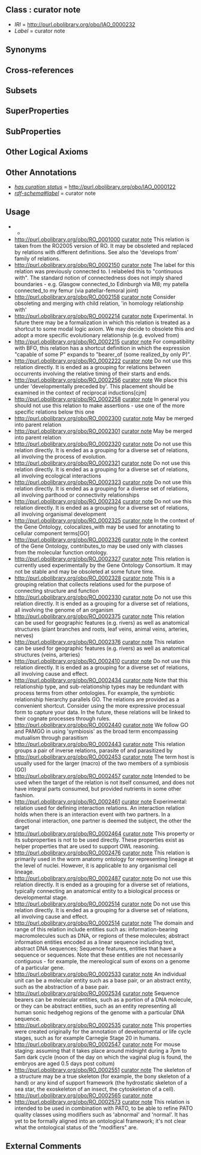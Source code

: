 
## Class : curator note

 * *IRI* = http://purl.obolibrary.org/obo/IAO_0000232
 * *Label* = curator note

## Synonyms


## Cross-references


## Subsets


## SuperProperties


## SubProperties


## Other Logical Axioms


## Other Annotations

 * *[has curation status](../../IAO/14/IAO_0000114.md)* = http://purl.obolibrary.org/obo/IAO_0000122
 * *[rdf-schema#label](../../el/rdf-schema#label.md)* = curator note

## Usage

 * -
 * http://purl.obolibrary.org/obo/RO_0001000 [curator note](../../IAO/32/IAO_0000232.md) This relation is taken from the RO2005 version of RO. It may be obsoleted and replaced by relations with different definitions. See also the 'develops from' family of relations.
 * http://purl.obolibrary.org/obo/RO_0002150 [curator note](../../IAO/32/IAO_0000232.md) The label for this relation was previously connected to. I relabeled this to "continuous with". The standard notion of connectedness does not imply shared boundaries - e.g. Glasgow connected_to Edinburgh via M8; my patella connected_to my femur (via patellar-femoral joint)
 * http://purl.obolibrary.org/obo/RO_0002158 [curator note](../../IAO/32/IAO_0000232.md) Consider obsoleting and merging with child relation, 'in homology relationship with'
 * http://purl.obolibrary.org/obo/RO_0002214 [curator note](../../IAO/32/IAO_0000232.md) Experimental. In future there may be a formalization in which this relation is treated as a shortcut to some modal logic axiom. We may decide to obsolete this and adopt a more specific evolutionary relationship (e.g. evolved from)
 * http://purl.obolibrary.org/obo/RO_0002215 [curator note](../../IAO/32/IAO_0000232.md) For compatibility with BFO, this relation has a shortcut definition in which the expression "capable of some P" expands to "bearer_of (some realized_by only P)".
 * http://purl.obolibrary.org/obo/RO_0002222 [curator note](../../IAO/32/IAO_0000232.md) Do not use this relation directly. It is ended as a grouping for relations between occurrents involving the relative timing of their starts and ends.
 * http://purl.obolibrary.org/obo/RO_0002256 [curator note](../../IAO/32/IAO_0000232.md) We place this under 'developmentally preceded by'. This placement should be examined in the context of reciprocal inductions[cjm]
 * http://purl.obolibrary.org/obo/RO_0002258 [curator note](../../IAO/32/IAO_0000232.md) In general you should not use this relation to make assertions - use one of the more specific relations below this one
 * http://purl.obolibrary.org/obo/RO_0002300 [curator note](../../IAO/32/IAO_0000232.md) May be merged into parent relation
 * http://purl.obolibrary.org/obo/RO_0002301 [curator note](../../IAO/32/IAO_0000232.md) May be merged into parent relation
 * http://purl.obolibrary.org/obo/RO_0002320 [curator note](../../IAO/32/IAO_0000232.md) Do not use this relation directly. It is ended as a grouping for a diverse set of relations, all involving the process of evolution.
 * http://purl.obolibrary.org/obo/RO_0002321 [curator note](../../IAO/32/IAO_0000232.md) Do not use this relation directly. It is ended as a grouping for a diverse set of relations, all involving ecological interactions
 * http://purl.obolibrary.org/obo/RO_0002323 [curator note](../../IAO/32/IAO_0000232.md) Do not use this relation directly. It is ended as a grouping for a diverse set of relations, all involving parthood or connectivity relationships
 * http://purl.obolibrary.org/obo/RO_0002324 [curator note](../../IAO/32/IAO_0000232.md) Do not use this relation directly. It is ended as a grouping for a diverse set of relations, all involving organismal development
 * http://purl.obolibrary.org/obo/RO_0002325 [curator note](../../IAO/32/IAO_0000232.md) In the context of the Gene Ontology, colocalizes_with may be used for annotating to cellular component terms[GO]
 * http://purl.obolibrary.org/obo/RO_0002326 [curator note](../../IAO/32/IAO_0000232.md) In the context of the Gene Ontology, contributes_to may be used only with classes from the molecular function ontology. 
 * http://purl.obolibrary.org/obo/RO_0002327 [curator note](../../IAO/32/IAO_0000232.md) This relation is currently used experimentally by the Gene Ontology Consortium. It may not be stable and may be obsoleted at some future time.
 * http://purl.obolibrary.org/obo/RO_0002328 [curator note](../../IAO/32/IAO_0000232.md) This is a grouping relation that collects relations used for the purpose of connecting structure and function
 * http://purl.obolibrary.org/obo/RO_0002330 [curator note](../../IAO/32/IAO_0000232.md) Do not use this relation directly. It is ended as a grouping for a diverse set of relations, all involving the genome of an organism
 * http://purl.obolibrary.org/obo/RO_0002375 [curator note](../../IAO/32/IAO_0000232.md) This relation can be used for geographic features (e.g. rivers) as well as anatomical structures (plant branches and roots, leaf veins, animal veins, arteries, nerves)
 * http://purl.obolibrary.org/obo/RO_0002376 [curator note](../../IAO/32/IAO_0000232.md) This relation can be used for geographic features (e.g. rivers) as well as anatomical structures (veins, arteries)
 * http://purl.obolibrary.org/obo/RO_0002410 [curator note](../../IAO/32/IAO_0000232.md) Do not use this relation directly. It is ended as a grouping for a diverse set of relations, all involving cause and effect.
 * http://purl.obolibrary.org/obo/RO_0002434 [curator note](../../IAO/32/IAO_0000232.md) Note that this relationship type, and sub-relationship types may be redundant with process terms from other ontologies. For example, the symbiotic relationship hierarchy parallels GO. The relations are provided as a convenient shortcut. Consider using the more expressive processual form to capture your data. In the future, these relations will be linked to their cognate processes through rules.
 * http://purl.obolibrary.org/obo/RO_0002440 [curator note](../../IAO/32/IAO_0000232.md) We follow GO and PAMGO in using 'symbiosis' as the broad term encompassing mutualism through parasitism
 * http://purl.obolibrary.org/obo/RO_0002443 [curator note](../../IAO/32/IAO_0000232.md) This relation groups a pair of inverse relations, parasite of and parasitized by
 * http://purl.obolibrary.org/obo/RO_0002453 [curator note](../../IAO/32/IAO_0000232.md) The term host is usually used for the larger (macro) of the two members of a symbiosis (GO)
 * http://purl.obolibrary.org/obo/RO_0002457 [curator note](../../IAO/32/IAO_0000232.md) Intended to be used when the target of the relation is not itself consumed, and does not have integral parts consumed, but provided nutrients in some other fashion.
 * http://purl.obolibrary.org/obo/RO_0002461 [curator note](../../IAO/32/IAO_0000232.md) Experimental: relation used for defining interaction relations. An interaction relation holds when there is an interaction event with two partners. In a directional interaction, one partner is deemed the subject, the other the target
 * http://purl.obolibrary.org/obo/RO_0002464 [curator note](../../IAO/32/IAO_0000232.md) This property or its subproperties is not to be used directly. These properties exist as helper properties that are used to support OWL reasoning.
 * http://purl.obolibrary.org/obo/RO_0002476 [curator note](../../IAO/32/IAO_0000232.md) This relation is primarily used in the worm anatomy ontology for representing lineage at the level of nuclei. However, it is applicable to any organismal cell lineage.
 * http://purl.obolibrary.org/obo/RO_0002487 [curator note](../../IAO/32/IAO_0000232.md) Do not use this relation directly. It is ended as a grouping for a diverse set of relations, typically connecting an anatomical entity to a biological process or developmental stage.
 * http://purl.obolibrary.org/obo/RO_0002514 [curator note](../../IAO/32/IAO_0000232.md) Do not use this relation directly. It is ended as a grouping for a diverse set of relations, all involving cause and effect.
 * http://purl.obolibrary.org/obo/RO_0002514 [curator note](../../IAO/32/IAO_0000232.md) The domain and range of this relation include entities such as: information-bearing macromolecules such as DNA, or regions of these molecules; abstract information entities encoded as a linear sequence including text, abstract DNA sequences; Sequence features, entities that have a sequence or sequences. Note that these entities are not necessarily contiguous - for example, the mereological sum of exons on a genome of a particular gene.
 * http://purl.obolibrary.org/obo/RO_0002533 [curator note](../../IAO/32/IAO_0000232.md) An individual unit can be a molecular entity such as a base pair, or an abstract entity, such as the abstraction of a base pair.
 * http://purl.obolibrary.org/obo/RO_0002534 [curator note](../../IAO/32/IAO_0000232.md) Sequence bearers can be molecular entities, such as a portion of a DNA molecule, or they can be abstract entities, such as an entity representing all human sonic hedgehog regions of the genome with a particular DNA sequence.
 * http://purl.obolibrary.org/obo/RO_0002535 [curator note](../../IAO/32/IAO_0000232.md) This properties were created originally for the annotation of developmental or life cycle stages, such as for example Carnegie Stage 20 in humans. 
 * http://purl.obolibrary.org/obo/RO_0002547 [curator note](../../IAO/32/IAO_0000232.md) For mouse staging: assuming that it takes place around midnight during a 7pm to 5am dark cycle (noon of the day on which the vaginal plug is found, the embryos are aged 0.5 days post coitum)
 * http://purl.obolibrary.org/obo/RO_0002551 [curator note](../../IAO/32/IAO_0000232.md) The skeleton of a structure may be a true skeleton (for example, the bony skeleton of a hand) or any kind of support framework (the hydrostatic skeleton of a sea star, the exoskeleton of an insect, the cytoskeleton of a cell).
 * http://purl.obolibrary.org/obo/RO_0002565 [curator note](../../IAO/32/IAO_0000232.md) 
 * http://purl.obolibrary.org/obo/RO_0002573 [curator note](../../IAO/32/IAO_0000232.md) This relation is intended to be used in combination with PATO, to be able to refine PATO quality classes using modifiers such as 'abnormal' and 'normal'. It has yet to be formally aligned into an ontological framework; it's not clear what the ontological status of the "modifiers" are.

## External Comments

